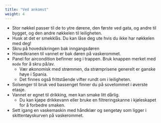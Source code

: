 ```yaml
---
title: "Ved ankomst"
weight: 4
---
```


- Stor nøkkel passer til de to ytre dørene, den første ved gata, og andre til bygget, og den andre nøkkelen til
  leiligheten.
- Husk at det er smekklås. Du kan låse deg ute hvis du ikke har nøkkelen med deg!
- Skru på hovedsikringen bak inngangsdøren
- Hovedkranen til vannet er bak døren på vaskerommet.
- Panel for aircondition befinner seg i trappen. Bruk knappen merket med `mode` for å skru på/av.
    - Vær økonomisk med strømmen, da strømprisene generelt er ganske høye i Spania.
    - Det finnes også frittstående vifter rundt om i leiligheten.
- Solsenger til bruk ved bassenget finner du på sovetommet i øverste etasje.
- Vannet er egnet til drikking, men kan smake litt dårlig.
    - Du kan kjøpe drikkevann eller bruke en filtreringskanne i kjøleskapet for å forbedre smaken.
- Sett igang en vaskemaskin med håndklær og sengetøy som ligger i skittentøyskurven på vaskerommet.
